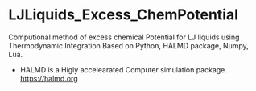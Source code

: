 # LJLiquids_Excess_ChemPotential
Computional method of excess chemical Potential for LJ liquids using Thermodynamic Integration
Based on Python, HALMD package, Numpy, Lua.
* HALMD is a Higly accelearated Computer simulation package.
https://halmd.org
